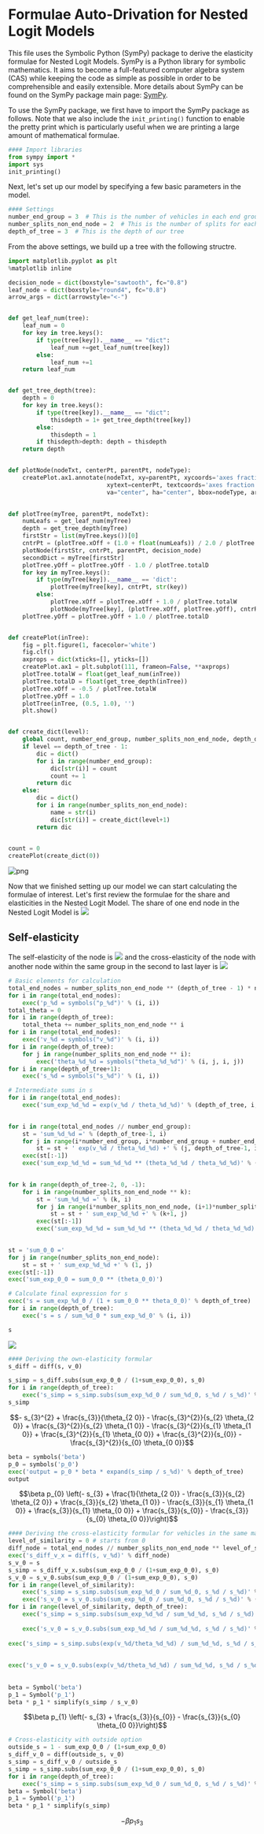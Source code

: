 
# Formulae Auto-Drivation for Nested Logit Models

This file uses the Symbolic Python (SymPy) package to derive the elasticity formulae for Nested Logit Models. SymPy is a Python library for symbolic mathematics. It aims to become a full-featured computer algebra system (CAS) while keeping the code as simple as possible in order to be comprehensible and easily extensible. More details about SymPy can be found on the SymPy package main page: [SymPy](https://www.sympy.org/en/index.html).

To use the SymPy package, we first have to import the SymPy package as follows. Note that we also include the `init_printing()` function to enable the pretty print which is particularly useful when we are printing a large amount of mathematical formulae.


```python
#### Import libraries
from sympy import *
import sys
init_printing()
```

Next, let's set up our model by specifying a few basic parameters in the model.


```python
#### Settings
number_end_group = 3  # This is the number of vehicles in each end group of our tree
number_splits_non_end_node = 2  # This is the number of splits for each node if the node is not on the last two levels
depth_of_tree = 3  # This is the depth of our tree
```

From the above settings, we build up a tree with the following structre.


```python
import matplotlib.pyplot as plt
%matplotlib inline

decision_node = dict(boxstyle="sawtooth", fc="0.8")
leaf_node = dict(boxstyle="round4", fc="0.8")
arrow_args = dict(arrowstyle="<-")


def get_leaf_num(tree):
    leaf_num = 0
    for key in tree.keys():
        if type(tree[key]).__name__ == "dict":
            leaf_num +=get_leaf_num(tree[key])
        else:
            leaf_num +=1
    return leaf_num


def get_tree_depth(tree):
    depth = 0
    for key in tree.keys():
        if type(tree[key]).__name__ == "dict":
            thisdepth = 1+ get_tree_depth(tree[key])
        else:
            thisdepth = 1
        if thisdepth>depth: depth = thisdepth
    return depth


def plotNode(nodeTxt, centerPt, parentPt, nodeType):
    createPlot.ax1.annotate(nodeTxt, xy=parentPt, xycoords='axes fraction',
                            xytext=centerPt, textcoords='axes fraction',
                            va="center", ha="center", bbox=nodeType, arrowprops=arrow_args)

    
def plotTree(myTree, parentPt, nodeTxt):
    numLeafs = get_leaf_num(myTree)
    depth = get_tree_depth(myTree)
    firstStr = list(myTree.keys())[0]
    cntrPt = (plotTree.xOff + (1.0 + float(numLeafs)) / 2.0 / plotTree.totalW, plotTree.yOff)
    plotNode(firstStr, cntrPt, parentPt, decision_node)
    secondDict = myTree[firstStr]
    plotTree.yOff = plotTree.yOff - 1.0 / plotTree.totalD
    for key in myTree.keys():
        if type(myTree[key]).__name__ == 'dict':
            plotTree(myTree[key], cntrPt, str(key))
        else:
            plotTree.xOff = plotTree.xOff + 1.0 / plotTree.totalW
            plotNode(myTree[key], (plotTree.xOff, plotTree.yOff), cntrPt, leaf_node)
    plotTree.yOff = plotTree.yOff + 1.0 / plotTree.totalD


def createPlot(inTree):
    fig = plt.figure(1, facecolor='white')
    fig.clf()
    axprops = dict(xticks=[], yticks=[])
    createPlot.ax1 = plt.subplot(111, frameon=False, **axprops)
    plotTree.totalW = float(get_leaf_num(inTree))
    plotTree.totalD = float(get_tree_depth(inTree))
    plotTree.xOff = -0.5 / plotTree.totalW
    plotTree.yOff = 1.0
    plotTree(inTree, (0.5, 1.0), '')
    plt.show()


def create_dict(level):
    global count, number_end_group, number_splits_non_end_node, depth_of_tree
    if level == depth_of_tree - 1:
        dic = dict()
        for i in range(number_end_group):
            dic[str(i)] = count
            count += 1
        return dic
    else:
        dic = dict()
        for i in range(number_splits_non_end_node):
            name = str(i)
            dic[str(i)] = create_dict(level+1)
        return dic

    
count = 0
createPlot(create_dict(0))
```


![png](output_5_0.png)


Now that we finished setting up our model we can start calculating the formulae of interest. Let's first review the formulae for the share and elasticities in the Nested Logit Model. The share of one end node in the Nested Logit Model is
<img src="https://render.githubusercontent.com/render/math?math=s_j = \frac{\left(\left(\left(e^{\frac{v_{0}}{\theta_{2 0}}} + e^{\frac{v_{1}}{\theta_{2 0}}} + e^{\frac{v_{2}}{\theta_{2 0}}}\right)^{\frac{\theta_{2 0}}{\theta_{1 0}}} + \left(e^{\frac{v_{3}}{\theta_{2 1}}} + e^{\frac{v_{4}}{\theta_{2 1}}} + e^{\frac{v_{5}}{\theta_{2 1}}}\right)^{\frac{\theta_{2 1}}{\theta_{1 0}}}\right)^{\frac{\theta_{1 0}}{\theta_{0 0}}} + \left(\left(e^{\frac{v_{6}}{\theta_{2 2}}} + e^{\frac{v_{7}}{\theta_{2 2}}} + e^{\frac{v_{8}}{\theta_{2 2}}}\right)^{\frac{\theta_{2 2}}{\theta_{1 1}}} + \left(e^{\frac{v_{10}}{\theta_{2 3}}} + e^{\frac{v_{11}}{\theta_{2 3}}} + e^{\frac{v_{9}}{\theta_{2 3}}}\right)^{\frac{\theta_{2 3}}{\theta_{1 1}}}\right)^{\frac{\theta_{1 1}}{\theta_{0 0}}}\right)^{\theta_{0 0}} \left(\left(e^{\frac{v_{0}}{\theta_{2 0}}} + e^{\frac{v_{1}}{\theta_{2 0}}} + e^{\frac{v_{2}}{\theta_{2 0}}}\right)^{\frac{\theta_{2 0}}{\theta_{1 0}}} + \left(e^{\frac{v_{3}}{\theta_{2 1}}} + e^{\frac{v_{4}}{\theta_{2 1}}} + e^{\frac{v_{5}}{\theta_{2 1}}}\right)^{\frac{\theta_{2 1}}{\theta_{1 0}}}\right)^{\frac{\theta_{1 0}}{\theta_{0 0}}} \left(e^{\frac{v_{0}}{\theta_{2 0}}} + e^{\frac{v_{1}}{\theta_{2 0}}} + e^{\frac{v_{2}}{\theta_{2 0}}}\right)^{\frac{\theta_{2 0}}{\theta_{1 0}}} e^{\frac{v_{0}}{\theta_{2 0}}}}{\left(\left(\left(\left(e^{\frac{v_{0}}{\theta_{2 0}}} + e^{\frac{v_{1}}{\theta_{2 0}}} + e^{\frac{v_{2}}{\theta_{2 0}}}\right)^{\frac{\theta_{2 0}}{\theta_{1 0}}} + \left(e^{\frac{v_{3}}{\theta_{2 1}}} + e^{\frac{v_{4}}{\theta_{2 1}}} + e^{\frac{v_{5}}{\theta_{2 1}}}\right)^{\frac{\theta_{2 1}}{\theta_{1 0}}}\right)^{\frac{\theta_{1 0}}{\theta_{0 0}}} + \left(\left(e^{\frac{v_{6}}{\theta_{2 2}}} + e^{\frac{v_{7}}{\theta_{2 2}}} + e^{\frac{v_{8}}{\theta_{2 2}}}\right)^{\frac{\theta_{2 2}}{\theta_{1 1}}} + \left(e^{\frac{v_{10}}{\theta_{2 3}}} + e^{\frac{v_{11}}{\theta_{2 3}}} + e^{\frac{v_{9}}{\theta_{2 3}}}\right)^{\frac{\theta_{2 3}}{\theta_{1 1}}}\right)^{\frac{\theta_{1 1}}{\theta_{0 0}}}\right)^{\theta_{0 0}} + 1\right) \left(\left(\left(e^{\frac{v_{0}}{\theta_{2 0}}} + e^{\frac{v_{1}}{\theta_{2 0}}} + e^{\frac{v_{2}}{\theta_{2 0}}}\right)^{\frac{\theta_{2 0}}{\theta_{1 0}}} + \left(e^{\frac{v_{3}}{\theta_{2 1}}} + e^{\frac{v_{4}}{\theta_{2 1}}} + e^{\frac{v_{5}}{\theta_{2 1}}}\right)^{\frac{\theta_{2 1}}{\theta_{1 0}}}\right)^{\frac{\theta_{1 0}}{\theta_{0 0}}} + \left(\left(e^{\frac{v_{6}}{\theta_{2 2}}} + e^{\frac{v_{7}}{\theta_{2 2}}} + e^{\frac{v_{8}}{\theta_{2 2}}}\right)^{\frac{\theta_{2 2}}{\theta_{1 1}}} + \left(e^{\frac{v_{10}}{\theta_{2 3}}} + e^{\frac{v_{11}}{\theta_{2 3}}} + e^{\frac{v_{9}}{\theta_{2 3}}}\right)^{\frac{\theta_{2 3}}{\theta_{1 1}}}\right)^{\frac{\theta_{1 1}}{\theta_{0 0}}}\right) \left(\left(e^{\frac{v_{0}}{\theta_{2 0}}} + e^{\frac{v_{1}}{\theta_{2 0}}} + e^{\frac{v_{2}}{\theta_{2 0}}}\right)^{\frac{\theta_{2 0}}{\theta_{1 0}}} + \left(e^{\frac{v_{3}}{\theta_{2 1}}} + e^{\frac{v_{4}}{\theta_{2 1}}} + e^{\frac{v_{5}}{\theta_{2 1}}}\right)^{\frac{\theta_{2 1}}{\theta_{1 0}}}\right) \left(e^{\frac{v_{0}}{\theta_{2 0}}} + e^{\frac{v_{1}}{\theta_{2 0}}} + e^{\frac{v_{2}}{\theta_{2 0}}}\right)}.">

## Self-elasticity
The self-elasticity of the node is
<img src="https://render.githubusercontent.com/render/math?math=self\_elas = \beta p_{0} \left(- s_{3} + \frac{1}{\theta_{2 0}} - \frac{s_{3}}{s_{2} \theta_{2 0}} + \frac{s_{3}}{s_{2} \theta_{1 0}} - \frac{s_{3}}{s_{1} \theta_{1 0}} + \frac{s_{3}}{s_{1} \theta_{0 0}} + \frac{s_{3}}{s_{0}} - \frac{s_{3}}{s_{0} \theta_{0 0}}\right),"> and the cross-elasticity of the node with another node within the same group in the second to last layer is
<img src="https://render.githubusercontent.com/render/math?math=cross\_elas = \beta p_{1} \left(- s_{3} - \frac{s_{3}}{s_{2} \theta_{2 0}} + \frac{s_{3}}{s_{2} \theta_{1 0}} - \frac{s_{3}}{s_{1} \theta_{1 0}} + \frac{s_{3}}{s_{1} \theta_{0 0}} + \frac{s_{3}}{s_{0}} - \frac{s_{3}}{s_{0} \theta_{0 0}}\right).">


```python
# Basic elements for calculation
total_end_nodes = number_splits_non_end_node ** (depth_of_tree - 1) * number_end_group
for i in range(total_end_nodes):
    exec('p_%d = symbols("p_%d")' % (i, i))
total_theta = 0
for i in range(depth_of_tree):
    total_theta += number_splits_non_end_node ** i
for i in range(total_end_nodes):
    exec('v_%d = symbols("v_%d")' % (i, i))
for i in range(depth_of_tree):
    for j in range(number_splits_non_end_node ** i):
        exec('theta_%d_%d = symbols("theta_%d_%d")' % (i, j, i, j))
for i in range(depth_of_tree+1):
    exec('s_%d = symbols("s_%d")' % (i, i))
```


```python
# Intermediate sums in s
for i in range(total_end_nodes):
    exec('sum_exp_%d_%d = exp(v_%d / theta_%d_%d)' % (depth_of_tree, i, i, depth_of_tree-1, i // number_end_group))
    

for i in range(total_end_nodes // number_end_group):
    st = 'sum_%d_%d =' % (depth_of_tree-1, i)
    for j in range(i*number_end_group, i*number_end_group + number_end_group):
        st = st + ' exp(v_%d / theta_%d_%d) +' % (j, depth_of_tree-1, i)
    exec(st[:-1])
    exec('sum_exp_%d_%d = sum_%d_%d ** (theta_%d_%d / theta_%d_%d)' % (depth_of_tree-1, i, depth_of_tree-1, i, depth_of_tree-1, i,
                                                                       depth_of_tree-2, i//number_splits_non_end_node))

for k in range(depth_of_tree-2, 0, -1):
    for i in range(number_splits_non_end_node ** k):
        st = 'sum_%d_%d =' % (k, i)
        for j in range(i*number_splits_non_end_node, (i+1)*number_splits_non_end_node):
            st = st + ' sum_exp_%d_%d +' % (k+1, j)
        exec(st[:-1])
        exec('sum_exp_%d_%d = sum_%d_%d ** (theta_%d_%d / theta_%d_%d)' % (k, i, k, i, k, i,
                                                                       k-1, i//number_splits_non_end_node))

st = 'sum_0_0 ='
for j in range(number_splits_non_end_node):
    st = st + ' sum_exp_%d_%d +' % (1, j)
exec(st[:-1])
exec('sum_exp_0_0 = sum_0_0 ** (theta_0_0)')
```


```python
# Calculate final expression for s
exec('s = sum_exp_%d_0 / (1 + sum_0_0 ** theta_0_0)' % depth_of_tree)
for i in range(depth_of_tree):
    exec('s = s / sum_%d_0 * sum_exp_%d_0' % (i, i))
```


```python
s
```


<img src="https://render.githubusercontent.com/render/math?math=\frac{\left(\left(\left(e^{\frac{v_{0}}{\theta_{2 0}}} + e^{\frac{v_{1}}{\theta_{2 0}}} + e^{\frac{v_{2}}{\theta_{2 0}}}\right)^{\frac{\theta_{2 0}}{\theta_{1 0}}} + \left(e^{\frac{v_{3}}{\theta_{2 1}}} + e^{\frac{v_{4}}{\theta_{2 1}}} + e^{\frac{v_{5}}{\theta_{2 1}}}\right)^{\frac{\theta_{2 1}}{\theta_{1 0}}}\right)^{\frac{\theta_{1 0}}{\theta_{0 0}}} + \left(\left(e^{\frac{v_{6}}{\theta_{2 2}}} + e^{\frac{v_{7}}{\theta_{2 2}}} + e^{\frac{v_{8}}{\theta_{2 2}}}\right)^{\frac{\theta_{2 2}}{\theta_{1 1}}} + \left(e^{\frac{v_{10}}{\theta_{2 3}}} + e^{\frac{v_{11}}{\theta_{2 3}}} + e^{\frac{v_{9}}{\theta_{2 3}}}\right)^{\frac{\theta_{2 3}}{\theta_{1 1}}}\right)^{\frac{\theta_{1 1}}{\theta_{0 0}}}\right)^{\theta_{0 0}} \left(\left(e^{\frac{v_{0}}{\theta_{2 0}}} + e^{\frac{v_{1}}{\theta_{2 0}}} + e^{\frac{v_{2}}{\theta_{2 0}}}\right)^{\frac{\theta_{2 0}}{\theta_{1 0}}} + \left(e^{\frac{v_{3}}{\theta_{2 1}}} + e^{\frac{v_{4}}{\theta_{2 1}}} + e^{\frac{v_{5}}{\theta_{2 1}}}\right)^{\frac{\theta_{2 1}}{\theta_{1 0}}}\right)^{\frac{\theta_{1 0}}{\theta_{0 0}}} \left(e^{\frac{v_{0}}{\theta_{2 0}}} + e^{\frac{v_{1}}{\theta_{2 0}}} + e^{\frac{v_{2}}{\theta_{2 0}}}\right)^{\frac{\theta_{2 0}}{\theta_{1 0}}} e^{\frac{v_{0}}{\theta_{2 0}}}}{\left(\left(\left(\left(e^{\frac{v_{0}}{\theta_{2 0}}} + e^{\frac{v_{1}}{\theta_{2 0}}} + e^{\frac{v_{2}}{\theta_{2 0}}}\right)^{\frac{\theta_{2 0}}{\theta_{1 0}}} + \left(e^{\frac{v_{3}}{\theta_{2 1}}} + e^{\frac{v_{4}}{\theta_{2 1}}} + e^{\frac{v_{5}}{\theta_{2 1}}}\right)^{\frac{\theta_{2 1}}{\theta_{1 0}}}\right)^{\frac{\theta_{1 0}}{\theta_{0 0}}} + \left(\left(e^{\frac{v_{6}}{\theta_{2 2}}} + e^{\frac{v_{7}}{\theta_{2 2}}} + e^{\frac{v_{8}}{\theta_{2 2}}}\right)^{\frac{\theta_{2 2}}{\theta_{1 1}}} + \left(e^{\frac{v_{10}}{\theta_{2 3}}} + e^{\frac{v_{11}}{\theta_{2 3}}} + e^{\frac{v_{9}}{\theta_{2 3}}}\right)^{\frac{\theta_{2 3}}{\theta_{1 1}}}\right)^{\frac{\theta_{1 1}}{\theta_{0 0}}}\right)^{\theta_{0 0}} + 1\right) \left(\left(\left(e^{\frac{v_{0}}{\theta_{2 0}}} + e^{\frac{v_{1}}{\theta_{2 0}}} + e^{\frac{v_{2}}{\theta_{2 0}}}\right)^{\frac{\theta_{2 0}}{\theta_{1 0}}} + \left(e^{\frac{v_{3}}{\theta_{2 1}}} + e^{\frac{v_{4}}{\theta_{2 1}}} + e^{\frac{v_{5}}{\theta_{2 1}}}\right)^{\frac{\theta_{2 1}}{\theta_{1 0}}}\right)^{\frac{\theta_{1 0}}{\theta_{0 0}}} + \left(\left(e^{\frac{v_{6}}{\theta_{2 2}}} + e^{\frac{v_{7}}{\theta_{2 2}}} + e^{\frac{v_{8}}{\theta_{2 2}}}\right)^{\frac{\theta_{2 2}}{\theta_{1 1}}} + \left(e^{\frac{v_{10}}{\theta_{2 3}}} + e^{\frac{v_{11}}{\theta_{2 3}}} + e^{\frac{v_{9}}{\theta_{2 3}}}\right)^{\frac{\theta_{2 3}}{\theta_{1 1}}}\right)^{\frac{\theta_{1 1}}{\theta_{0 0}}}\right) \left(\left(e^{\frac{v_{0}}{\theta_{2 0}}} + e^{\frac{v_{1}}{\theta_{2 0}}} + e^{\frac{v_{2}}{\theta_{2 0}}}\right)^{\frac{\theta_{2 0}}{\theta_{1 0}}} + \left(e^{\frac{v_{3}}{\theta_{2 1}}} + e^{\frac{v_{4}}{\theta_{2 1}}} + e^{\frac{v_{5}}{\theta_{2 1}}}\right)^{\frac{\theta_{2 1}}{\theta_{1 0}}}\right) \left(e^{\frac{v_{0}}{\theta_{2 0}}} + e^{\frac{v_{1}}{\theta_{2 0}}} + e^{\frac{v_{2}}{\theta_{2 0}}}\right)}">



```python
#### Deriving the own-elasticity formular
s_diff = diff(s, v_0)
```


```python
s_simp = s_diff.subs(sum_exp_0_0 / (1+sum_exp_0_0), s_0)
for i in range(depth_of_tree):
    exec('s_simp = s_simp.subs(sum_exp_%d_0 / sum_%d_0, s_%d / s_%d)' % (i+1, i, i+1, i))
s_simp
```




$$- s_{3}^{2} + \frac{s_{3}}{\theta_{2 0}} - \frac{s_{3}^{2}}{s_{2} \theta_{2 0}} + \frac{s_{3}^{2}}{s_{2} \theta_{1 0}} - \frac{s_{3}^{2}}{s_{1} \theta_{1 0}} + \frac{s_{3}^{2}}{s_{1} \theta_{0 0}} + \frac{s_{3}^{2}}{s_{0}} - \frac{s_{3}^{2}}{s_{0} \theta_{0 0}}$$




```python
beta = symbols('beta')
p_0 = symbols('p_0')
exec('output = p_0 * beta * expand(s_simp / s_%d)' % depth_of_tree)
output
```




$$\beta p_{0} \left(- s_{3} + \frac{1}{\theta_{2 0}} - \frac{s_{3}}{s_{2} \theta_{2 0}} + \frac{s_{3}}{s_{2} \theta_{1 0}} - \frac{s_{3}}{s_{1} \theta_{1 0}} + \frac{s_{3}}{s_{1} \theta_{0 0}} + \frac{s_{3}}{s_{0}} - \frac{s_{3}}{s_{0} \theta_{0 0}}\right)$$




```python
#### Deriving the cross-elasticity formular for vehicles in the same make_region (second to the lowest level)
level_of_similarity = 0 # starts from 0
diff_node = total_end_nodes // number_splits_non_end_node ** level_of_similarity - 1
exec('s_diff_v_x = diff(s, v_%d)' % diff_node)
s_v_0 = s
s_simp = s_diff_v_x.subs(sum_exp_0_0 / (1+sum_exp_0_0), s_0)
s_v_0 = s_v_0.subs(sum_exp_0_0 / (1+sum_exp_0_0), s_0)
for i in range(level_of_similarity):
    exec('s_simp = s_simp.subs(sum_exp_%d_0 / sum_%d_0, s_%d / s_%d)' % (i+1, i, i+1, i))
    exec('s_v_0 = s_v_0.subs(sum_exp_%d_0 / sum_%d_0, s_%d / s_%d)' % (i+1, i, i+1, i))
for i in range(level_of_similarity, depth_of_tree):
    exec('s_simp = s_simp.subs(sum_exp_%d_%d / sum_%d_%d, s_%d / s_%d)' % (i+1, diff_node // number_end_group // number_splits_non_end_node ** (depth_of_tree-i-2),
                                                                           i, diff_node // number_end_group // number_splits_non_end_node ** (depth_of_tree-i-1), i+1, i))
    exec('s_v_0 = s_v_0.subs(sum_exp_%d_%d / sum_%d_%d, s_%d / s_%d)' % (i+1, diff_node // number_end_group // number_splits_non_end_node ** (depth_of_tree-i-2),
                                                                           i, diff_node // number_end_group // number_splits_non_end_node ** (depth_of_tree-i-1), i+1, i))
exec('s_simp = s_simp.subs(exp(v_%d/theta_%d_%d) / sum_%d_%d, s_%d / s_%d)' % (diff_node, depth_of_tree-1, diff_node // number_end_group,
                                                                           depth_of_tree-1, diff_node // number_end_group, depth_of_tree,
                                                                              depth_of_tree-1))
exec('s_v_0 = s_v_0.subs(exp(v_%d/theta_%d_%d) / sum_%d_%d, s_%d / s_%d)' % (diff_node, depth_of_tree-1, diff_node // number_end_group,
                                                                           depth_of_tree-1, diff_node // number_end_group, depth_of_tree,
                                                                              depth_of_tree-1))
beta = Symbol('beta')
p_1 = Symbol('p_1')
beta * p_1 * simplify(s_simp / s_v_0)
```




$$\beta p_{1} \left(- s_{3} + \frac{s_{3}}{s_{0}} - \frac{s_{3}}{s_{0} \theta_{0 0}}\right)$$




```python
# Cross-elasticity with outside option
outside_s = 1 - sum_exp_0_0 / (1+sum_exp_0_0)
s_diff_v_0 = diff(outside_s, v_0)
s_simp = s_diff_v_0 / outside_s
s_simp = s_simp.subs(sum_exp_0_0 / (1+sum_exp_0_0), s_0)
for i in range(depth_of_tree):
    exec('s_simp = s_simp.subs(sum_exp_%d_0 / sum_%d_0, s_%d / s_%d)' % (i+1, i, i+1, i))
beta = Symbol('beta')
p_1 = Symbol('p_1')
beta * p_1 * simplify(s_simp)
```




$$- \beta p_{1} s_{3}$$


